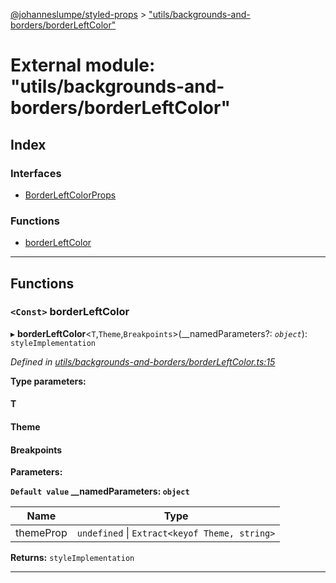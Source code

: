 [@johanneslumpe/styled-props](../README.md) > ["utils/backgrounds-and-borders/borderLeftColor"](../modules/_utils_backgrounds_and_borders_borderleftcolor_.md)

# External module: "utils/backgrounds-and-borders/borderLeftColor"

## Index

### Interfaces

* [BorderLeftColorProps](../interfaces/_utils_backgrounds_and_borders_borderleftcolor_.borderleftcolorprops.md)

### Functions

* [borderLeftColor](_utils_backgrounds_and_borders_borderleftcolor_.md#borderleftcolor)

---

## Functions

<a id="borderleftcolor"></a>

### `<Const>` borderLeftColor

▸ **borderLeftColor**<`T`,`Theme`,`Breakpoints`>(__namedParameters?: *`object`*): `styleImplementation`

*Defined in [utils/backgrounds-and-borders/borderLeftColor.ts:15](https://github.com/johanneslumpe/styled-props/blob/8e709f1/src/utils/backgrounds-and-borders/borderLeftColor.ts#L15)*

**Type parameters:**

#### T 
#### Theme 
#### Breakpoints 
**Parameters:**

**`Default value` __namedParameters: `object`**

| Name | Type |
| ------ | ------ |
| themeProp | `undefined` \| `Extract<keyof Theme, string>` |

**Returns:** `styleImplementation`

___

